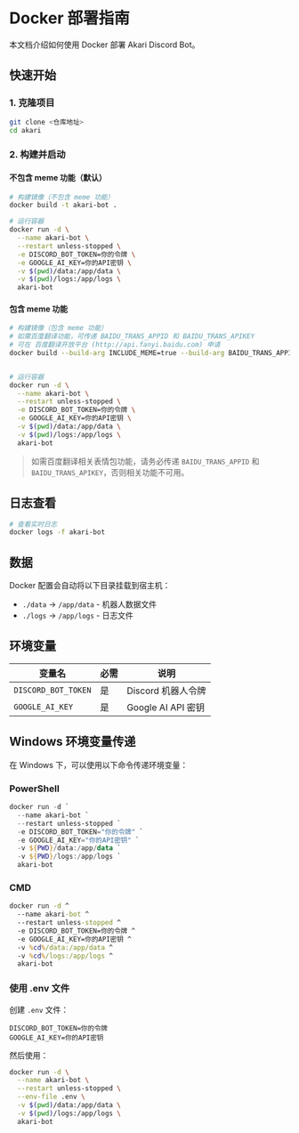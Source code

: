 # Docker 部署指南

本文档介绍如何使用 Docker 部署 Akari Discord Bot。

## 快速开始

### 1. 克隆项目

```bash
git clone <仓库地址>
cd akari
```

### 2. 构建并启动

#### 不包含 meme 功能（默认）

```bash
# 构建镜像（不包含 meme 功能）
docker build -t akari-bot .

# 运行容器
docker run -d \
  --name akari-bot \
  --restart unless-stopped \
  -e DISCORD_BOT_TOKEN=你的令牌 \
  -e GOOGLE_AI_KEY=你的API密钥 \
  -v $(pwd)/data:/app/data \
  -v $(pwd)/logs:/app/logs \
  akari-bot
```

#### 包含 meme 功能

```bash
# 构建镜像（包含 meme 功能）
# 如需百度翻译功能，可传递 BAIDU_TRANS_APPID 和 BAIDU_TRANS_APIKEY
# 可在 百度翻译开放平台 (http://api.fanyi.baidu.com) 申请
docker build --build-arg INCLUDE_MEME=true --build-arg BAIDU_TRANS_APPID=你的appid --build-arg BAIDU_TRANS_APIKEY=你的apikey -t akari-bot .


# 运行容器
docker run -d \
  --name akari-bot \
  --restart unless-stopped \
  -e DISCORD_BOT_TOKEN=你的令牌 \
  -e GOOGLE_AI_KEY=你的API密钥 \
  -v $(pwd)/data:/app/data \
  -v $(pwd)/logs:/app/logs \
  akari-bot
```

> 如需百度翻译相关表情包功能，请务必传递 `BAIDU_TRANS_APPID` 和 `BAIDU_TRANS_APIKEY`，否则相关功能不可用。

## 日志查看

```bash
# 查看实时日志
docker logs -f akari-bot
```

## 数据

Docker 配置会自动将以下目录挂载到宿主机：

- `./data` → `/app/data` - 机器人数据文件
- `./logs` → `/app/logs` - 日志文件

## 环境变量

| 变量名 | 必需 | 说明 |
|--------|------|------|
| `DISCORD_BOT_TOKEN` | 是 | Discord 机器人令牌 |
| `GOOGLE_AI_KEY` | 是 | Google AI API 密钥 |

## Windows 环境变量传递

在 Windows 下，可以使用以下命令传递环境变量：

### PowerShell
```powershell
docker run -d `
  --name akari-bot `
  --restart unless-stopped `
  -e DISCORD_BOT_TOKEN="你的令牌" `
  -e GOOGLE_AI_KEY="你的API密钥" `
  -v ${PWD}/data:/app/data `
  -v ${PWD}/logs:/app/logs `
  akari-bot
```

### CMD
```cmd
docker run -d ^
  --name akari-bot ^
  --restart unless-stopped ^
  -e DISCORD_BOT_TOKEN=你的令牌 ^
  -e GOOGLE_AI_KEY=你的API密钥 ^
  -v %cd%/data:/app/data ^
  -v %cd%/logs:/app/logs ^
  akari-bot
```

### 使用 .env 文件
创建 `.env` 文件：
```env
DISCORD_BOT_TOKEN=你的令牌
GOOGLE_AI_KEY=你的API密钥
```

然后使用：
```bash
docker run -d \
  --name akari-bot \
  --restart unless-stopped \
  --env-file .env \
  -v $(pwd)/data:/app/data \
  -v $(pwd)/logs:/app/logs \
  akari-bot
```

